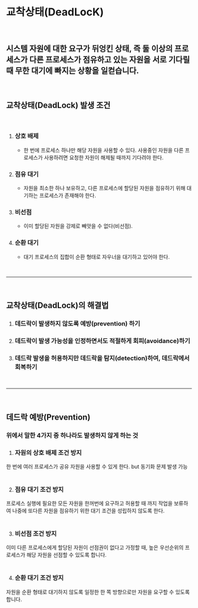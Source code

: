 # 교착상태(DeadLocK)
<br>

## 시스템 자원에 대한 요구가 뒤엉킨 상태, 즉 둘 이상의 프로세스가 다른 프로세스가 점유하고 있는 자원을 서로 기다릴 때 무한 대기에 빠지는 상황을 일컫습니다.
<br>

## 교착상태(DeadLock) 발생 조건
<br>

1. ### 상호 배제
    - 한 번에 프로세스 하나만 해당 자원을 사용할 수 있다. 사용중인 자원을 다른 프로세스가 사용하려면 요청한 자원이 해제될 때까지 기다려야 한다.
2. ### 점유 대기
    - 자원을 최소한 하나 보유하고, 다른 프로세스에 할당된 자원을 점유하기 위해 대기하는 프로세스가 존재해야 한다.
3. ### 비선점
    - 이미 할당된 자원을 강제로 빼앗을 수 없다(비선점).
4. ### 순환 대기
    - 대기 프로세스의 집합이 순환 형태로 자우너을 대기하고 있어야 한다.

<br>

---
<br>

## 교착상태(DeadLock)의 해결법

1. ### 데드락이 발생하지 않도록 예방(prevention) 하기
2. ### 데드락이 발생 가능성을 인정하면서도 적절하게 회피(avoidance)하기
3. ### 데드락 발생을 허용하지만 데드락을 탐지(detection)하여, 데드락에서 회복하기
<br>

---
<br>

## 데드락 예방(Prevention)
### 위에서 말한 4가지 중 하나라도 발생하지 않게 하는 것

1. ### 자원의 상호 배제 조건 방지
한 번에 여러 프로세스가 공유 자원을 사용할 수 있게 한다. but 동기화 문제 발생 가능  
<br>

2. ### 점유 대기 조건 방지
프로세스 실행에 필요한 모든 자원을 한꺼번에 요구하고 허용할 때 까지 작업을 보류하여 나중에 또다른 자원을 점유하기 위한 대기 조건을 성립하지 않도록 한다.  
<br>

3. ### 비선점 조건 방지
이미 다른 프로세스에게 할당된 자원이 선점권이 없다고 가정할 때, 높은 우선순위의 프로세스가 해당 자원을 선점할 수 있도록 합니다.  
<br>

4. ### 순환 대기 조건 방지
자원을 순환 형태로 대기하지 않도록 일정한 한 쪽 방향으로만 자원을 요구할 수 있도록 합니다.
